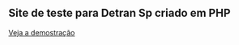 ## Site de teste para Detran Sp criado em PHP

[Veja a demostração](https://detransp.000webhostapp.com/)
